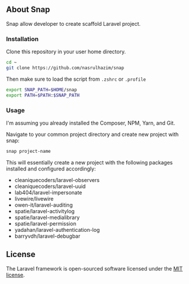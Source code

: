## About Snap

Snap allow developer to create scaffold Laravel project.

### Installation

Clone this repository in your user home directory.

```bash
cd ~
git clone https://github.com/nasrulhazim/snap 
```

Then make sure to load the script from `.zshrc` or `.profile`

```bash
export SNAP_PATH=$HOME/snap
export PATH=$PATH:$SNAP_PATH
```

### Usage

I'm assuming you already installed the Composer, NPM, Yarn, and Git.

Navigate to your common project directory and create new project with snap:

```bash
snap project-name
```

This will essentially create a new project with the following packages installed and configured accordingly:

- cleaniquecoders/laravel-observers
- cleaniquecoders/laravel-uuid
- lab404/laravel-impersonate
- livewire/livewire
- owen-it/laravel-auditing
- spatie/laravel-activitylog
- spatie/laravel-medialibrary
- spatie/laravel-permission
- yadahan/laravel-authentication-log
- barryvdh/laravel-debugbar

## License

The Laravel framework is open-sourced software licensed under the [MIT license](https://opensource.org/licenses/MIT).